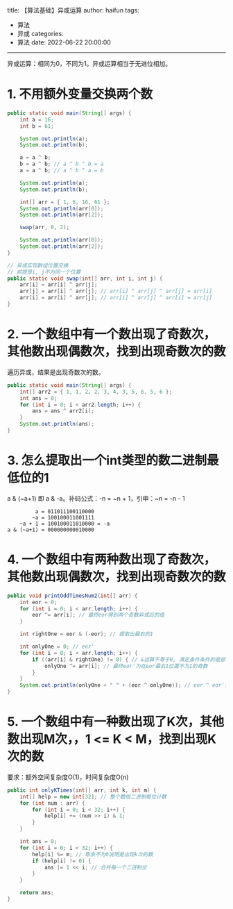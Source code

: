 title: 【算法基础】异或运算
author: haifun
tags:
  - 算法
  - 异或
categories:
  - 算法
date: 2022-06-22 20:00:00

---

异或运算：相同为0，不同为1。异或运算相当于无进位相加。

# 1. 不用额外变量交换两个数

```java
public static void main(String[] args) {
    int a = 16;
    int b = 61;

    System.out.println(a);
    System.out.println(b);

    a = a ^ b;
    b = a ^ b; // a ^ b ^ b = a
    a = a ^ b; // a ^ b ^ a = b

    System.out.println(a);
    System.out.println(b);

    int[] arr = { 1, 6, 16, 61 };
    System.out.println(arr[0]);
    System.out.println(arr[2]);

    swap(arr, 0, 2);

    System.out.println(arr[0]);
    System.out.println(arr[2]);
}

// 异或实现数组位置交换
// 前提是i, j不为同一个位置
public static void swap(int[] arr, int i, int j) {
    arr[i] = arr[i] ^ arr[j];
    arr[j] = arr[i] ^ arr[j]; // arr[i] ^ arr[j] ^ arr[j] = arr[i]
    arr[i] = arr[i] ^ arr[j]; // arr[i] ^ arr[j] ^ arr[i] = arr[j]
}
```

# 2. 一个数组中有一个数出现了奇数次，其他数出现偶数次，找到出现奇数次的数

遍历异或，结果是出现奇数次的数。

```java
public static void main(String[] args) {
    int[] arr2 = { 1, 1, 2, 2, 3, 4, 3, 5, 6, 5, 6 };
    int ans = 0;
    for (int i = 0; i < arr2.length; i++) {
        ans = ans ^ arr2[i];
    }
    System.out.println(ans);
}
```

# 3. 怎么提取出一个int类型的数二进制最低位的1

a & (~a+1) 即 a & -a。补码公式：-n = ~n + 1，引申：~n = -n - 1

```
         a = 011011100110000
        ~a = 100100011001111
    ~a + 1 = 100100011010000 = -a
a & (~a+1) = 000000000010000
```

# 4. 一个数组中有两种数出现了奇数次，其他数出现偶数次，找到出现奇数次的数

```java
public void printOddTimesNum2(int[] arr) {
    int eor = 0;
    for (int i = 0; i < arr.length; i++) {
        eor ^= arr[i]; // 最终eor得到两个奇数异或后的值
    }

    int rightOne = eor & (-eor); // 提取出最右的1

    int onlyOne = 0; // eor'
    for (int i = 0; i < arr.length; i++) {
        if ((arr[i] & rightOne) != 0) { // &运算不等于0, 满足条件条件的是部分出现偶数次的数和一个奇数次的数
            onlyOne ^= arr[i]; // 最终eor'为在eor最右1位置不为1的奇数
        }
    }
    System.out.println(onlyOne + " " + (eor ^ onlyOne)); // eor ^ eor'得到另一个奇数
}
```

# 5. 一个数组中有一种数出现了K次，其他数出现M次，，1 <= K < M，找到出现K次的数

要求：额外空间复杂度O(1)，时间复杂度O(n)

```java
public int onlyKTimes(int[] arr, int k, int m) {
    int[] help = new int[32]; // 整个数组二进制每位计数
    for (int num : arr) {
        for (int i = 0; i < 32; i++) {
            help[i] += (num >> i) & 1;
        }
    }

    int ans = 0;
    for (int i = 0; i < 32; i++) {
        help[i] %= m; // 取余不为0说明是出现k次的数
        if (help[i] != 0) {
            ans |= 1 << i; // 合并每一个二进制位
        }
    }

    return ans;
}
```
